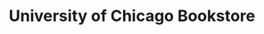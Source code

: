 ---
title: "University of Chicago Bookstore"
url: /chicago/university-of-chicago-bookstore/
shop: books
---